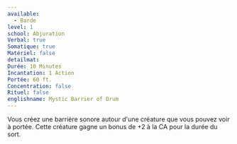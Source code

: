 ```yaml
---
available:
  - Barde
level: 1
school: Abjuration
Verbal: true
Somatique: true
Matériel: false
detailmat: 
Durée: 10 Minutes
Incantation: 1 Action
Portée: 60 ft.
Concentration: false
Rituel: false
englishname: Mystic Barrier of Drum
---
```

Vous créez une barrière sonore autour d'une créature que vous pouvez voir à portée. Cette créature gagne un bonus de +2 à la CA pour la durée du sort.